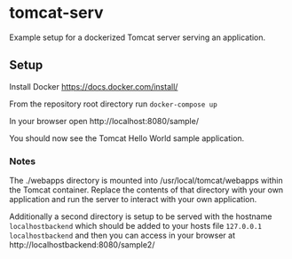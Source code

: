 # tomcat-serv

Example setup for a dockerized Tomcat server serving an application.

## Setup

Install Docker https://docs.docker.com/install/

From the repository root directory run ```docker-compose up```

In your browser open http://localhost:8080/sample/

You should now see the Tomcat Hello World sample application.

### Notes 

The ./webapps directory is mounted into /usr/local/tomcat/webapps within the Tomcat container. Replace the contents of that directory with your own application and run the server to interact with your own application.

Additionally a second directory is setup to be served with the hostname ```localhostbackend``` which should be added to your hosts file ```127.0.0.1 localhostbackend``` and then you can access in your browser at http://localhostbackend:8080/sample2/
